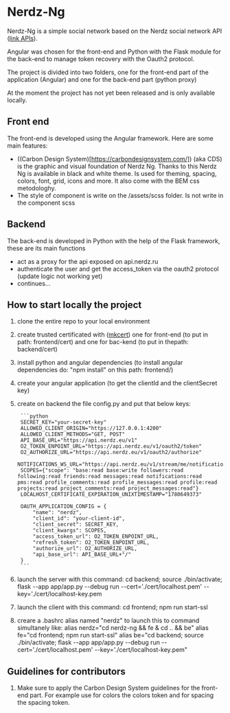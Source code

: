 # Nerdz-Ng

Nerdz-Ng is a simple social network based on the Nerdz social network API ([link APIs](https://api.nerdz.eu/docs)).

Angular was chosen for the front-end and Python with the Flask module for the back-end to manage token recovery with the Oauth2 protocol.

The project is divided into two folders, one for the front-end part of the application (Angular) and one for the back-end part (python proxy)

At the moment the project has not yet been released and is only available locally.

## Front end
The front-end is developed using the Angular framework. Here are some main features:
* ((Carbon Design System)[https://carbondesignsystem.com/]) (aka CDS) is the graphic and visual foundation of Nerdz Ng. Thanks to this Nerdz Ng is available in black and white theme. Is used for theming, spacing, colors, font, grid, icons and more. It also come with the BEM css metodologhy.
* The style of component is write on the /assets/scss folder. Is not write in the component scss

## Backend
The back-end is developed in Python with the help of the Flask framework, these are its main functions
* act as a proxy for the api exposed on api.nerdz.ru
* authenticate the user and get the access_token via the oauth2 protocol (update logic not working yet)
* continues...

## How to start locally the project
1. clone the entire repo to your local environment
2. create trusted certificated with ([mkcert](https://github.com/FiloSottile/mkcert)) one for front-end (to put in path: frontend/cert) and one for bac-kend (to put in thepath: backend/cert)
3. install python and angular dependencies (to install angular dependencies do: "npm install" on this path: frontend/)
4. create your angular application (to get the clientId and the clientSecret key)
5. create on backend the file config.py and put that below keys:

        ```python
        SECRET_KEY="your-secret-key"
        ALLOWED_CLIENT_ORIGIN="https://127.0.0.1:4200"
        ALLOWED_CLIENT_METHODS="GET, POST"
        API_BASE_URL="https://api.nerdz.eu/v1"
        O2_TOKEN_ENPOINT_URL="https://api.nerdz.eu/v1/oauth2/token"
        O2_AUTHORIZE_URL="https://api.nerdz.eu/v1/oauth2/authorize"
        NOTIFICATIONS_WS_URL="https://api.nerdz.eu/v1/stream/me/notifications"
        SCOPES={"scope": "base:read base:write followers:read following:read friends:read messages:read notifications:read pms:read profile_comments:read profile_messages:read profile:read projects:read project_comments:read project_messages:read"}
        LOCALHOST_CERTIFICATE_EXPIRATION_UNIXTIMESTAMP="1780649373"

        OAUTH_APPLICATION_CONFIG = {
            "name": "nerdz",
            "client_id": "your-client-id",
            "client_secret": SECRET_KEY,
            "client_kwargs": SCOPES,
            "access_token_url": O2_TOKEN_ENPOINT_URL,
            "refresh_token": O2_TOKEN_ENPOINT_URL,
            "authorize_url": O2_AUTHORIZE_URL,
            "api_base_url": API_BASE_URL+"/"
        }
        ```
6. launch the server with this command:
        cd backend; source ./bin/activate; flask --app app/app.py --debug run --cert='./cert/localhost.pem' --key='./cert/localhost-key.pem
7. launch the client with this command:
        cd frontend; npm run start-ssl
8. creare a .bashrc alias named "nerdz" to launch this to command simultanely like:
    alias nerdz="cd nerdz-ng && fe & cd .. && be"
    alias fe="cd frontend; npm run start-ssl"
    alias be="cd backend; source ./bin/activate; flask --app app/app.py --debug run --cert='./cert/localhost.pem' --key='./cert/localhost-key.pem"

## Guidelines for contributors
1. Make sure to apply the Carbon Design System guidelines for the front-end part. For example use for colors the colors token and for spacing the spacing token. 